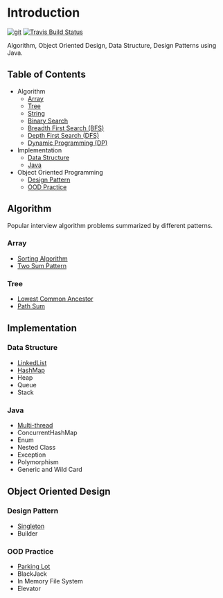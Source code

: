 # Introduction

[![git](https://badgen.net/badge/git/zdong1995/blue?icon=github)](https://github.com/zdong1995/) [![Travis Build Status](https://travis-ci.org/zdong1995/coding-interview.svg?branch=master)](https://travis-ci.org/github/zdong1995/coding-interview)

Algorithm, Object Oriented Design, Data Structure, Design Patterns using Java.

## Table of Contents

* Algorithm
  * [Array](docs/algorithm/array/)
  * [Tree](docs/algorithm/tree/)
  * [String](docs/algorithm/string)
  * [Binary Search](docs/algorithm/binary-search)
  * [Breadth First Search \(BFS\)](docs/algorithm/bfs)
  * [Depth First Search \(DFS\)](docs/algorithm/dfs)
  * [Dynamic Programming \(DP\)](docs/algorithm/dp)
* Implementation
  * [Data Structure](docs/implementation/data-structure)
  * [Java](docs/implementation/java)
* Object Oriented Programming
  * [Design Pattern](docs/object-oriented-design/designpattern)
  * [OOD Practice](docs/object-oriented-design/ood)

## Algorithm

Popular interview algorithm problems summarized by different patterns.

### Array

* [Sorting Algorithm](docs/algorithm/array/1.1-sorting-algorithm.md)
* [Two Sum Pattern](docs/algorithm/array/1.2-two-sum.md)

### Tree

* [Lowest Common Ancestor](docs/algorithm/tree/2.1-lca.md)
* [Path Sum](docs/algorithm/tree/2.2-path-sum.md)

## Implementation

### Data Structure

* [LinkedList](docs/implementation/data-structure/1.1-linkedlist.md)
* [HashMap](docs/implementation/data-structure/1.2-hashmap.md)
* Heap
* Queue
* Stack

### Java

* [Multi-thread](docs/implementation/java/2.1-multi-thread.md)
* ConcurrentHashMap
* Enum
* Nested Class
* Exception
* Polymorphism
* Generic and Wild Card

## Object Oriented Design

### Design Pattern

* [Singleton](docs/object-oriented-design/designpattern/1.1-singleton.md)
* Builder

### OOD Practice

* [Parking Lot](docs/object-oriented-design/ood/2.1-parking-lot.md)
* BlackJack
* In Memory File System
* Elevator

